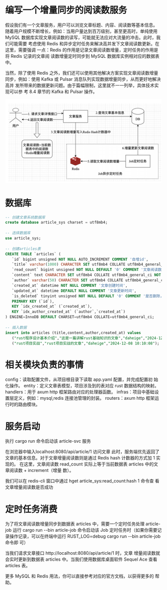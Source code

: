# 编写一个增量同步的阅读数服务
假设我们有一个文章服务，用户可以浏览文章标题、内容、阅读数等基本信息。
随着用户规模不断增长，例如：当用户量达到百万级别，甚至更高时，单纯使用 MySQL
数据库实现文章阅读数的读写，可能就无法应对大流量的冲击。此时，我们可能需要
考虑使用 Redis 和异步定时任务来解决高并发下文章阅读数更新。在这里，需要强调
一点：Redis 的作用是记录文章阅读数增量，定时任务的作用是将 Redis 记录的文章阅
读数增量定时同步到 MySQL 数据库实例相对应的数据表中。

当然，除了使用 Redis 之外，我们还可以使用其他解决方案实现文章阅读数增量
同步，例如：使用 Kafka 或 Pulsar 消息队列实现数据增量同步，从而更好地解决高并
发所带来的数据更新问题。由于篇幅限制，这里就不一一列举，具体技术实现可以参
考 8.4 章节的 Kafka 和 Pulsar 操作。

![read-count](read-count.png)

# 数据库
```sql
-- 创建文章系统数据库
create database article_sys charset = utf8mb4;

-- 选择数据库
use article_sys;

-- 创建articles表
CREATE TABLE `articles` (
   `id` bigint unsigned NOT NULL AUTO_INCREMENT COMMENT '自增id',
   `title` varchar(1000) CHARACTER SET utf8mb4 COLLATE utf8mb4_general_ci NOT NULL DEFAULT '' COMMENT '文章标题',
   `read_count` bigint unsigned NOT NULL DEFAULT '0' COMMENT '文章阅读数',
   `content` text CHARACTER SET utf8mb4 COLLATE utf8mb4_general_ci NOT NULL COMMENT '文章内容',
   `author` varchar(50) CHARACTER SET utf8mb4 COLLATE utf8mb4_general_ci NOT NULL DEFAULT '' COMMENT '文章创建者',
   `created_at` datetime NOT NULL COMMENT '文章创建时间',
   `updated_at` datetime DEFAULT NULL COMMENT '文章更新时间',
   `is_deleted` tinyint unsigned NOT NULL DEFAULT '0' COMMENT '是否删除，1已删除，0正常',
   PRIMARY KEY (`id`),
   KEY `idx_created_at` (`created_at`),
   KEY `idx_author_created_at` (`author`,`created_at`)
) ENGINE=InnoDB DEFAULT CHARSET=utf8mb4 COLLATE=utf8mb4_general_ci;

-- 插入数据
insert into articles (title,content,author,created_at) values
   ("rust程序设计基本介绍","这是一篇讲解rust基础知识的文章","daheige","2024-12-08 10:10:00"),
   ("rust项目实战","rust项目实战的文章","daheige","2024-12-08 10:10:08");

```

# 相关模块负责的事情
config：读取配置文件，从项目根目录下读取 app.yaml 配置，并完成配置初
始化操作。
entity：定义文章表模型，项目涉及到的表对应 rust 数据结构的映射。
handlers：用于 axum http 框架路由对应的处理器函数。
infras：项目中基础设置层定义，例如：mysql,redis 连接池管理的封装。
routers：axum http 框架运行时的路由模块。

# 服务启动
执行 cargo run 命令启动该 article-svc 服务

在浏览器中输入localhost:8080/api/article/1 访问文章
此时，服务端优先返回了文章的基本信息。对于文章增量阅读数则是通过 Redis hash 计数器的方式加
1 实现的。
在这里，文章阅读数 read_count 实际上等于当前数据表 articles 中的文章阅读数 + increment（增量
数）。

我们可以在 redis-cli 窗口中通过 hget article_sys:read_count:hash 1 命令查
看文章增量阅读数是否成功

# 定时任务消费
为了将文章阅读数增量同步到数据表 articles 中，需要一个定时任务处理 article-job
运行 cargo run --bin article-job 命令启动该 Job 定时任务时（如果你需要记
录操作记录，可以在终端中运行 RUST_LOG=debug cargo run --bin article-job 命令即
可）

当我们请求文章接口 http://localhost:8080/api/article/1 时，文章
增量阅读数就会实时更新到数据表 articles 中。当我们使用数据库桌面软件 Sequel Ace
查看 articles 表。

更多 MySQL 和 Redis 用法，你可以直接参考对应的官方文档，以获得更多的
帮助。
